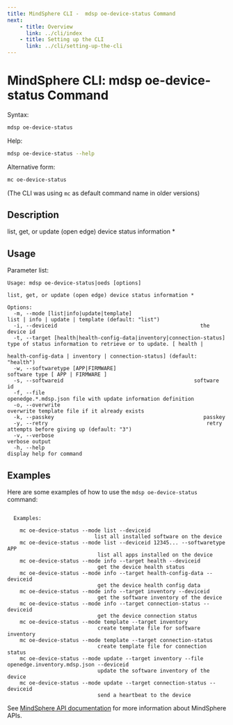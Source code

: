 ```yaml
---
title: MindSphere CLI -  mdsp oe-device-status Command
next:
    - title: Overview
      link: ../cli/index
    - title: Setting up the CLI
      link: ../cli/setting-up-the-cli
---
```


# MindSphere CLI: mdsp oe-device-status Command

Syntax:

```bash
mdsp oe-device-status
```

Help:

```bash
mdsp oe-device-status --help
```

Alternative form:

```bash
mc oe-device-status
```

(The CLI was using `mc` as default command name in older versions)

## Description

list, get, or update (open edge) device status information *

## Usage

Parameter list:

```text
Usage: mdsp oe-device-status|oeds [options]

list, get, or update (open edge) device status information *

Options:
  -m, --mode [list|info|update|template]                                list | info | update | template (default: "list")
  -i, --deviceid                                              the device id
  -t, --target [health|health-config-data|inventory|connection-status]  type of status information to retrieve or to update. [ health |
                                                                        health-config-data | inventory | connection-status] (default: "health")
  -w, --softwaretype [APP|FIRMWARE]                                     software type [ APP | FIRMWARE ]
  -s, --softwareid                                          software id
  -f, --file                                                      openedge.*.mdsp.json file with update information definition
  -o, --overwrite                                                       overwrite template file if it already exists
  -k, --passkey                                                passkey
  -y, --retry                                                   retry attempts before giving up (default: "3")
  -v, --verbose                                                         verbose output
  -h, --help                                                            display help for command

```

## Examples

Here are some examples of how to use the `mdsp oe-device-status` command:

```text

  Examples:

    mc oe-device-status --mode list --deviceid 
                            list all installed software on the device
    mc oe-device-status --mode list --deviceid 12345... --softwaretype APP
                             list all apps installed on the device
    mc oe-device-status --mode info --target health --deviceid 
                             get the device health status
    mc oe-device-status --mode info --target health-config-data --deviceid 
                             get the device health config data
    mc oe-device-status --mode info --target inventory --deviceid 
                             get the software inventory of the device
    mc oe-device-status --mode info --target connection-status --deviceid 
                             get the device connection status
    mc oe-device-status --mode template --target inventory
                             create template file for software inventory
    mc oe-device-status --mode template --target connection-status 
                             create template file for connection status
    mc oe-device-status --mode update --target inventory --file openedge.inventory.mdsp.json --deviceid 
                             update the software inventory of the device
    mc oe-device-status --mode update --target connection-status --deviceid 
                             send a heartbeat to the device

```

See [MindSphere API documentation](https://documentation.mindsphere.io/MindSphere/apis/index.html) for more information about MindSphere APIs.